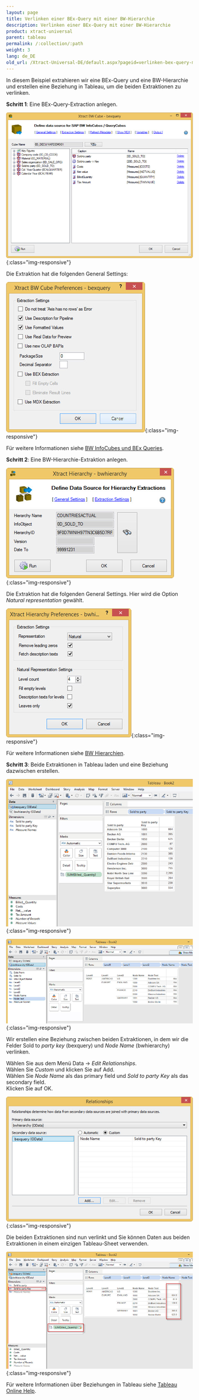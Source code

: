 ```yaml
---
layout: page
title: Verlinken einer BEx-Query mit einer BW-Hierarchie
description: Verlinken einer BEx-Query mit einer BW-Hierarchie
product: xtract-universal
parent: tableau
permalink: /:collection/:path
weight: 3
lang: de_DE
old_url: /Xtract-Universal-DE/default.aspx?pageid=verlinken-bex-query-mit-bw-hierarchie
---
```


In diesem Beispiel extrahieren wir eine BEx-Query und eine BW-Hierarchie und erstellen eine Beziehung in Tableau, um die beiden Extraktionen zu verlinken. 

**Schritt 1**: Eine BEx-Query-Extraction anlegen.

![XU-Tableau-BExQuery](/img/content/XU-Tableau-BExQuery.jpg){:class="img-responsive"}

Die Extraktion hat die folgenden General Settings:

![XU-Tableau-BExQuery-Settings](/img/content/XU-Tableau-BExQuery-Settings.jpg){:class="img-responsive"}

Für weitere Informationen siehe [BW InfoCubes und BEx Queries]().

**Schritt 2**: Eine BW-Hierarchie-Extraktion anlegen.

![XU-Tableau-Hierarchy](/img/content/XU-Tableau-Hierarchy.jpg){:class="img-responsive"}

Die Extraktion hat die folgenden General Settings. Hier wird die Option *Natural representation* gewählt. 

![XU-Tableau-Hierarchy-Settings](/img/content/XU-Tableau-Hierarchy-Settings.jpg){:class="img-responsive"}

Für weitere Informationen siehe [BW Hierarchien]().


**Schritt 3**: Beide Extraktionen in Tableau laden und eine Beziehung dazwischen erstellen.

![Tableau-BExQuery-Datasource](/img/content/Tableau-BExQuery-Datasource.jpg){:class="img-responsive"}

![Tableau-BWHierarchy-Datasource](/img/content/Tableau-BWHierarchy-Datasource.jpg){:class="img-responsive"}

Wir erstellen eine Beziehung zwischen beiden Extraktionen, in dem wir die Felder Sold to *party key* (bexquery) und *Node Name* (bwhierarchy) verlinken.

Wählen Sie aus dem Menü Data -> *Edit Relationships*.<br>
Wählen Sie *Custom* und klicken Sie auf Add.<br>
Wählen Sie *Node Name* als das primary field und *Sold to party Key* als das secondary field.<br>
Klicken Sie auf OK.

![Tableau-Edit-Relationships](/img/content/Tableau-Edit-Relationships.jpg){:class="img-responsive"}

Die beiden Extraktionen sind nun verlinkt und Sie können Daten aus beiden Extraktionen in einem einzigen Tableau-Sheet verwenden. 

![Tableau-Linked-Data-Sources](/img/content/Tableau-Linked-Data-Sources.jpg){:class="img-responsive"}

Für weitere Informationen über Beziehungen in Tableau siehe [Tableau Online Help](). 
